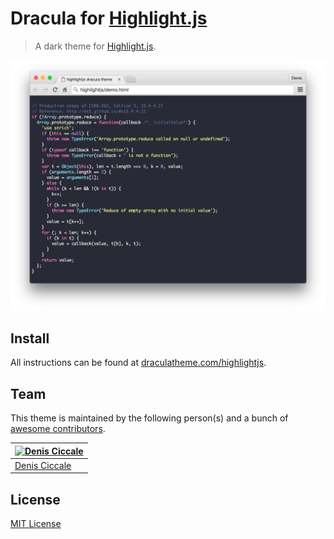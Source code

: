# Dracula for [Highlight.js](http://highlightjs.org)

> A dark theme for [Highlight.js](http://highlightjs.org).

![Screenshot](./screenshot.png)

## Install

All instructions can be found at [draculatheme.com/highlightjs](https://draculatheme.com/highlightjs).

## Team

This theme is maintained by the following person(s) and a bunch of [awesome contributors](https://github.com/dracula/highlightjs/graphs/contributors).

[![Denis Ciccale](https://avatars0.githubusercontent.com/u/539546?v=3&s=70)](https://github.com/dciccale) |
--- |
[Denis Ciccale](https://github.com/dciccale) |

## License

[MIT License](./LICENSE)
